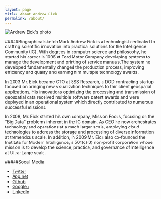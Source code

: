 ```yaml
---
layout: page
title: About Andrew Eick
permalink: /about/
---
```

![Andrew Eick's photo](andyeick.jpg)

#####Biographical sketch
Mark Andrew Eick is a technologist dedicated to crafting scientific innovation into practical solutions for the Intelligence Community (IC). With degrees in computer science and philosophy, he started his career in 1995 at Ford Motor Company developing systems to manage the development and printing of service manuals.The system he developed fundamentally changed the production process, improving efficiency and quality and earning him multiple technology awards. 

In 2003 Mr. Eick became CTO at SSS Research, a DOD contracting startup focused on bringing new visualization techniques to thin client geospatial applications. His innovations optimizing the processing and transmission of geospatial data received multiple software patent awards and were deployed in an operational system which directly contributed to numerous successful missions.
  
In 2008, Mr. Eick started his own company, Mission Focus, focusing on the “Big Data” problems inherent in the IC domain. As CEO he now orchestrates technology and operations at a much larger scale, employing cloud technologies to address the storage and processing of diverse information at tremendous scale. In addition, in 2009 Mr. Eick also co-founded the Institute for Modern Intelligence, a 501(c)(3) non-profit corporation whose mission is to develop the science, practice, and governance of Intelligence at Ultra-Large scale.

#####Socail Media
* [Twitter](http://twitter.com/andreweick)
* [App.net](http://alpha.app.net/eick)
* [Github](http://github.com/andreweick)
* [Google+](https://plus.google.com/109723980772979274704/about)
* [LinkedIn](http://linkedin.com/in/andreweick)
